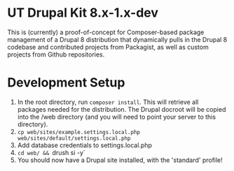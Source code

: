 # UT Drupal Kit 8.x-1.x-dev
This is (currently) a proof-of-concept for Composer-based package management of
a Drupal 8 distribution that dynamically pulls in the Drupal 8 codebase and
contributed projects from Packagist, as well as custom projects from Github
repositories.

# Development Setup
1. In the root directory, run `composer install`. This will retrieve all
packages needed for the distribution. The Drupal docroot will be copied into the
/web directory (and you will need to point your server to this directory).
2. `cp web/sites/example.settings.local.php web/sites/default/settings.local.php`
3. Add database credentials to settings.local.php
4. `cd web/ && `drush si -y`
5. You should now have a Drupal site installed, with the 'standard' profile!
